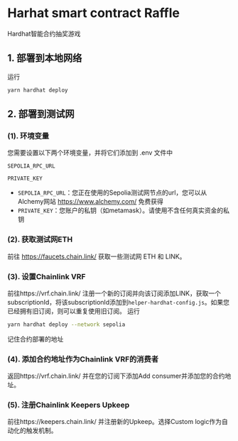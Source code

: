 
# Harhat smart contract Raffle

Hardhat智能合约抽奖游戏


## 1. 部署到本地网络
运行
```bash
yarn hardhat deploy
```

## 2. 部署到测试网
### (1). 环境变量

您需要设置以下两个环境变量，并将它们添加到 .env 文件中

`SEPOLIA_RPC_URL`

`PRIVATE_KEY`

- `SEPOLIA_RPC_URL`：您正在使用的Sepolia测试网节点的url，您可以从Alchemy网站 https://www.alchemy.com/ 免费获得
- `PRIVATE_KEY`：您账户的私钥（如metamask）。请使用不含任何真实资金的私钥
### (2). 获取测试网ETH
前往 https://faucets.chain.link/ 获取一些测试网 ETH 和 LINK。
### (3). 设置Chainlink VRF
前往https://vrf.chain.link/ 注册一个新的订阅并向该订阅添加LINK，获取一个 subscriptionId，将该subscriptionId添加到`helper-hardhat-config.js`。如果您已经拥有旧订阅，则可以重复使用旧订阅。
运行
```bash
yarn hardhat deploy --network sepolia
```
记住合约部署的地址
### (4). 添加合约地址作为Chainlink VRF的消费者
返回https://vrf.chain.link/ 并在您的订阅下添加Add consumer并添加您的合约地址。
### (5). 注册Chainlink Keepers Upkeep
前往https://keepers.chain.link/ 并注册新的Upkeep。选择Custom logic作为自动化的触发机制。


